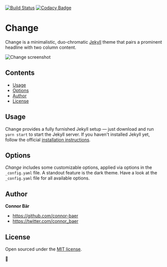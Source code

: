 [![Build Status](https://travis-ci.org/madebyconnor/change.svg?branch=master)](https://travis-ci.org/madebyconnor/change) [![Codacy Badge](https://api.codacy.com/project/badge/Grade/381a869edfa34ea1a424274cf2e791a7)](https://www.codacy.com/app/connor_baer/change?utm_source=github.com&utm_medium=referral&utm_content=madebyconnor/change&utm_campaign=Badge_Grade)

# Change <!-- omit in TOC -->

Change is a minimalistic, duo-chromatic [Jekyll](http://jekyllrb.com) theme that pairs a prominent headline with two column content.

![Change screenshot](https://github.com/madebyconnor/change/blob/gh-pages/_images/screenshot.png)

## Contents <!-- omit in TOC -->

- [Usage](#usage)
- [Options](#options)
- [Author](#author)
- [License](#license)

## Usage

Change provides a fully furnished Jekyll setup — just download and run `yarn start` to start the Jekyll server. If you haven't installed Jekyll yet, follow the official [installation instructions](https://jekyllrb.com/docs/installation/).

## Options

_Change_ includes some customizable options, applied via options in the `_config.yaml` file. A standout feature is the dark theme.
Have a look at the `_config.yaml` file for all available options.

## Author

**Connor Bär**

- <https://github.com/connor-baer>
- <https://twitter.com/connor_baer>

## License

Open sourced under the [MIT license](LICENSE.md).

💜
